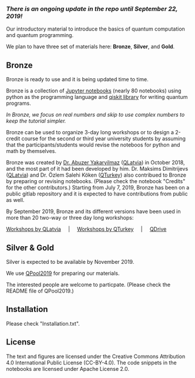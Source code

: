 ### _There is an ongoing update in the repo until September 22, 2019!_

Our introductory material to introduce the basics of quantum computation and quantum programming. 

We plan to have three set of materials here: **Bronze**, **Silver**, and **Gold**. 

## Bronze

Bronze is ready to use and it is being updated time to time.

Bronze is a collection of [Jupyter notebooks](https://jupyter.org/) (nearly 80 notebooks) using python as the programming language and [qiskit library](https://qiskit.org) for writing quantum programs.

_In Bronze, we focus on real numbers and skip to use complex numbers to keep the tutorial simpler._

Bronze can be used to organize 3-day long workshops or to design a 2-credit course for the second or third year university students 
by assuming that the participants/students would revise the noteboos for python and math by themselves. 


Bronze was created by [Dr. Abuzer Yakaryilmaz](http://abu.lu.lv) ([QLatvia](https://qsoftware.lu.lv)) in October 2018, 
and the most part of it had been developed by him. 
Dr. Maksims Dimitrijevs ([QLatvia](https://qsoftware.lu.lv)) and Dr. Özlem Salehi Köken ([QTurkey](https://www.qturkey.org)) also contribued to Bronze by preparing or revising notebooks. 
(Please check the notebook "Credits" for the other contributors.)
Starting from July 7, 2019, Bronze has been on a public gitlab repository and it is expected to have contributions from public as well.

By September 2019, Bronze and its different versions have been used in more than 20 two-way or three day long workshops:

[Workshops by QLatvia](https://qsoftware.lu.lv/index.php/workshops/) &nbsp;&nbsp;&nbsp; | &nbsp;&nbsp;&nbsp;
[Workshops by QTurkey](https://www.qturkey.org/events-meetings) &nbsp;&nbsp;&nbsp; | &nbsp;&nbsp;&nbsp;
[QDrive](https://qsoftware.lu.lv/index.php/qdrive/)


## Silver & Gold

Silver is expected to be available by November 2019. 

We use [QPool2019](https://gitlab.com/qkitchen/qpool2019) for preparing our materials.

The interested people are welcome to particpate. (Please check the README file of QPool2019.)

## Installation

Please check "Installation.txt".

## License

The text and figures are licensed under the Creative Commons Attribution 4.0 International Public License (CC-BY-4.0). The code snippets in the notebooks are licensed under Apache License 2.0.